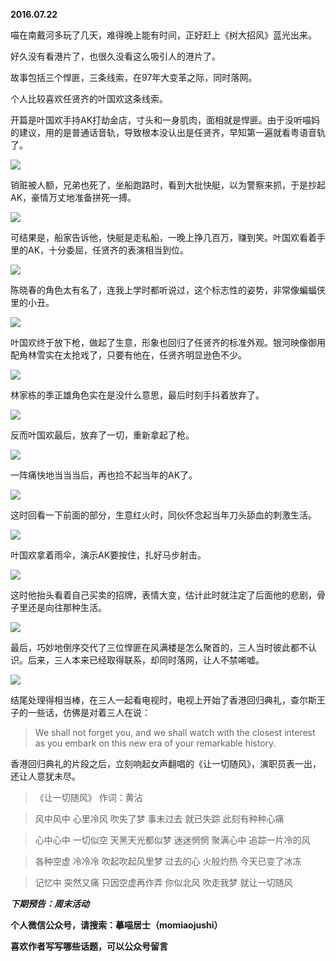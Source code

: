 
          
            
**2016.07.22**

喵在南戴河多玩了几天，难得晚上能有时间，正好赶上《树大招风》蓝光出来。

好久没有看港片了，也很久没看这么吸引人的港片了。

故事包括三个悍匪，三条线索，在97年大变革之际，同时落网。

个人比较喜欢任贤齐的叶国欢这条线索。

开篇是叶国欢手持AK打劫金店，寸头和一身肌肉，面相就是悍匪。由于没听喵妈的建议，用的是普通话音轨，导致根本没认出是任贤齐，早知第一遍就看粤语音轨了。




![](img/51001-234520f882b3ae76.jpg)




销赃被人额，兄弟也死了，坐船跑路时，看到大批快艇，以为警察来抓，于是抄起AK，豪情万丈地准备拼死一搏。




![](img/51001-48af4d8190d3c3d6.jpg)




可结果是，船家告诉他，快艇是走私船，一晚上挣几百万，赚到笑。叶国欢看着手里的AK，十分委屈，任贤齐的表演相当到位。




![](img/51001-754455b4d4e28971.jpg)




陈晓春的角色太有名了，连我上学时都听说过，这个标志性的姿势，非常像蝙蝠侠里的小丑。




![](img/51001-dcc400c3d19b7117.jpg)




叶国欢终于放下枪，做起了生意，形象也回归了任贤齐的标准外观。银河映像御用配角林雪实在太抢戏了，只要有他在，任贤齐明显逊色不少。




![](img/51001-8f87a492fcb73c1c.jpg)




林家栋的季正雄角色实在是没什么意思，最后时刻手抖着放弃了。




![](img/51001-5af89cb0ac12df02.jpg)




反而叶国欢最后，放弃了一切，重新拿起了枪。




![](img/51001-b5e41dc2175767a6.jpg)




一阵痛快地当当当后，再也捡不起当年的AK了。




![](img/51001-d71facf2c93de6fb.jpg)




这时回看一下前面的部分，生意红火时，同伙怀念起当年刀头舔血的刺激生活。




![](img/51001-6a6c45c92c864cbb.jpg)




叶国欢拿着雨伞，演示AK要按住，扎好马步射击。




![](img/51001-1bbdb71335ac9da0.jpg)




这时他抬头看着自己买卖的招牌，表情大变，估计此时就注定了后面他的悲剧，骨子里还是向往那种生活。




![](img/51001-d31dc8245b055f46.jpg)




最后，巧妙地倒序交代了三位悍匪在风满楼是怎么聚首的，三人当时彼此都不认识。后来，三人本来已经取得联系，却同时落网，让人不禁唏嘘。




![](img/51001-8c944691494f6057.jpg)




结尾处理得相当棒，在三人一起看电视时，电视上开始了香港回归典礼，查尔斯王子的一些话，仿佛是对着三人在说：
>We shall not forget you,
and we shall watch with the closest interest
as you embark on this new era of your remarkable history.



香港回归典礼的片段之后，立刻响起女声翻唱的《让一切随风》，演职员表一出，还让人意犹未尽。
>《让一切随风》
作词：黄沾


>风中风中 心里冷风
吹失了梦
事未过去 就已失踪
此刻有种种心痛


>心中心中 一切似空
天黑天光都似梦
迷迷惘惘 聚满心中
追踪一片冷的风


>各种空虚 冷冷冷
吹起吹起风里梦
过去的心 火般灼热
今天已变了冰冻


>记忆中 突然又痛
只因空虚再作弄
你似北风 吹走我梦
就让一切随风




***下期预告：周末活动***


**个人微信公众号，请搜索：摹喵居士（momiaojushi）**

**喜欢作者写写哪些话题，可以公众号留言**

          
        